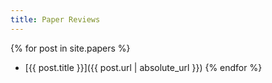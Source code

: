 ```yaml
---
title: Paper Reviews
---
```


{% for post in site.papers %}
 + [{{ post.title }}]({{ post.url | absolute_url }})
{% endfor %}
